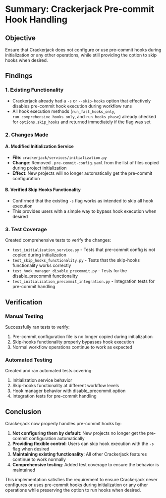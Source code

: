 # Summary: Crackerjack Pre-commit Hook Handling

## Objective

Ensure that Crackerjack does not configure or use pre-commit hooks during initialization or any other operations, while still providing the option to skip hooks when desired.

## Findings

### 1. Existing Functionality

- Crackerjack already had a `-s` or `--skip-hooks` option that effectively disables pre-commit hook execution during workflow runs
- All hook execution methods (`run_fast_hooks_only`, `run_comprehensive_hooks_only`, and `run_hooks_phase`) already checked for `options.skip_hooks` and returned immediately if the flag was set

### 2. Changes Made

#### A. Modified Initialization Service

- **File**: `crackerjack/services/initialization.py`
- **Change**: Removed `.pre-commit-config.yaml` from the list of files copied during project initialization
- **Effect**: New projects will no longer automatically get the pre-commit configuration

#### B. Verified Skip Hooks Functionality

- Confirmed that the existing `-s` flag works as intended to skip all hook execution
- This provides users with a simple way to bypass hook execution when desired

### 3. Test Coverage

Created comprehensive tests to verify the changes:

- `test_initialization_service.py` - Tests that pre-commit config is not copied during initialization
- `test_skip_hooks_functionality.py` - Tests that the skip-hooks functionality works correctly
- `test_hook_manager_disable_precommit.py` - Tests for the disable_precommit functionality
- `test_initialization_precommit_integration.py` - Integration tests for pre-commit handling

## Verification

### Manual Testing

Successfully ran tests to verify:

1. Pre-commit configuration file is no longer copied during initialization
1. Skip-hooks functionality properly bypasses hook execution
1. Normal workflow operations continue to work as expected

### Automated Testing

Created and ran automated tests covering:

1. Initialization service behavior
1. Skip-hooks functionality at different workflow levels
1. Hook manager behavior with disable_precommit option
1. Integration tests for pre-commit handling

## Conclusion

Crackerjack now properly handles pre-commit hooks by:

1. **Not configuring them by default**: New projects no longer get the pre-commit configuration automatically
1. **Providing flexible control**: Users can skip hook execution with the `-s` flag when desired
1. **Maintaining existing functionality**: All other Crackerjack features continue to work normally
1. **Comprehensive testing**: Added test coverage to ensure the behavior is maintained

This implementation satisfies the requirement to ensure Crackerjack never configures or uses pre-commit hooks during initialization or any other operations while preserving the option to run hooks when desired.
